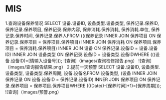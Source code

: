 # MIS

1.查询设备保养情况
SELECT 设备.设备ID, 设备类型.设备类型, 保养记录.保养ID, 保养记录.保养项目, 保养记录.保养内容, 保养消耗.保养消耗, 保养消耗.单位, 保养记录.保养时间, 保养记录.保养人FROM (((保养记录 INNER JOIN 保养项目 ON 保养记录.保养项目 = 保养项目.保养项目) INNER JOIN 保养消耗 ON 保养项目.保养项目 = 保养消耗.保养项目) INNER JOIN 设备 ON 保养记录.设备ID = 设备.设备ID) INNER JOIN 设备类型 ON 保养记录.设备ID = 设备类型.设备IDWHERE (((设备.设备ID)=[情输入设备号]));
![查询]（images/查询检修报告.png）
![查询]（images/查询报告结果.png）
2.提前一天预警
SELECT 设备.设备ID, 设备类型.设备类型, 设备类型.保养周期, 设备.设备名FROM 设备类型, (设备 INNER JOIN 保养记录 ON 设备.设备ID = 保养记录.设备ID) INNER JOIN 保养项目 ON 保养记录.保养项目 = 保养项目.保养项目WHERE (((Date()-[保养时间]+1)=[保养周期]));
![查询]（images/预警.png）
